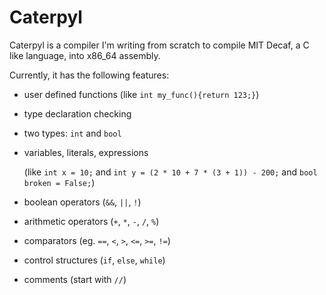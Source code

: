 # Caterpyl

Caterpyl is a compiler I'm writing from scratch to compile MIT Decaf, a C like language, into x86_64 assembly.

Currently, it has the following features:
- user defined functions (like `int my_func(){return 123;}`)
- type declaration checking
- two types: `int` and `bool`
- variables, literals, expressions 
  
  (like `int x = 10;` and `int y = (2 * 10 + 7 * (3 + 1)) - 200;` and `bool broken = False;`)
- boolean operators (`&&`, `||`, `!`)
- arithmetic operators (`+`, `*`, `-`, `/`, `%`)
- comparators (eg. `==`, `<`, `>`, `<=`, `>=`, `!=`)
- control structures (`if`, `else`, `while`)
- comments (start with `//`)

